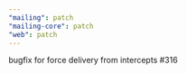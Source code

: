 ```yaml
---
"mailing": patch
"mailing-core": patch
"web": patch
---
```


bugfix for force delivery from intercepts #316
